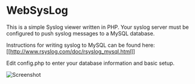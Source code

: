 WebSysLog
=========

This is a simple Syslog viewer written in PHP. Your syslog server must be configured to push syslog messages to a MySQL database.

Instructions for writing syslog to MySQL can be found here: [[http://www.rsyslog.com/doc/rsyslog_mysql.html]]

Edit config.php to enter your database information and basic setup. 


![Screenshot](https://raw.github.com/tmanternach/WebSysLog/master/screenshot.png)
